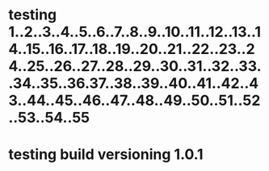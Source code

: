 # testing 1..2..3..4..5..6..7..8..9..10..11..12..13..14..15..16..17..18..19..20..21..22..23..24..25..26..27..28..29..30..31..32..33..34..35..36.37..38..39..40..41..42..43..44..45..46..47..48..49..50..51..52..53..54..55
# testing build versioning 1.0.1
